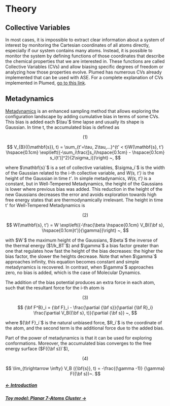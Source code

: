 # Theory

## Collective Variables

In most cases, it is impossible to extract clear information about 
a system of interest by monitoring the Cartesian coordinates of all atoms directly, 
especially if our system contains many atoms. Instead, it
is possible to monitor the system by defining functions of those 
coordinates that describe the chemical properties that we are interested in. 
These functions are called Collective Variables (CVs) and allow biasing 
specific degrees of freedom or analyzing how those properties evolve. Plumed 
has numerous CVs already implemented that can be used with ASE. For a 
complete explanation of CVs implemented in Plumed, 
[go to this link](https://www.plumed.org/doc-v2.8/user-doc/html/colvarintro.html).

## Metadynamics

[Metadynamics](https://www.nature.com/articles/s42254-020-0153-0) is an enhanced sampling method 
that allows exploring the configuration landscape by adding cumulative bias in 
terms of some CVs. This bias is added each $\tau`$ time lapse and usually its 
shape is Gaussian. In time t, the accumulated bias is
defined as

<a name="bias"></a>
<div align="center">
   <p>(1)</p>
</div>

$$
V_{B}({\mathbf{s}}, t) = \sum_{t'=\tau, 2\tau,...}^{t' < t}W(\mathbf{s}, t') 
                            \hspace{0.1cm}
                            \exp\left({-\sum_i\frac{[s_i\hspace{0.1cm} - 
                            \hspace{0.1cm}
                            s_i(t')]^2}{2\sigma_i}}\right) ~,
$$

where $\mathbf{s}`$ is a set of collective variables, $\sigma_i`$ is the width of the 
Gaussian related to the i-th collective variable, and *W(s, t')* is the height 
of the Gaussian in time *t'*. In simple metadynamics, *W(s, t')* is a constant, 
but in Well-Tempered Metadynamics, the height of the Gaussians is lower where
previous bias was added. This reduction in the height of the new Gaussians decreases 
the error and avoids exploration towards high free energy states that are 
thermodynamically irrelevant. The height in time t' for Well-Tempered 
Metadynamics is

<a name="hills"></a>
<div align="center">
   <p>(2)</p>
</div>

$$
W(\mathbf{s}, t')  = W \exp\left({-\frac{\beta \hspace{0.1cm} V_B({\bf s}, 
                  \hspace{0.1cm}t')}{\gamma}}\right) ~,
$$

with $W`$ the maximum height of the Gaussians, $\beta`$ the inverse of
the thermal energy ($1/k_BT`$) and $\gamma`$ a bias factor greater than
one that regulates how fast the height of the bias decreases: the higher the 
bias factor, the slower the heights decrease. Note that when 
$\gamma`$ approaches infinity, this equation becomes constant and simple 
metadynamics is recovered. In contrast, when $\gamma`$ approaches zero, no bias is
added, which is the case of Molecular Dynamics.

The addition of the bias potential produces an extra force in each atom, such that
the resultant force for the i-th atom is

<a name="force"></a>
<div align="center">
   <p>(3)</p>
</div>

$$
{\bf F^B}_i = {\bf F}_i - \frac{\partial {\bf s}}{\partial {\bf R}_i} 
                   \frac{\partial V_B({\bf s}, t)}{\partial {\bf s}} ~,
$$

where ${\bf F}_i`$ is the natural unbiased force, $R_i`$ is the coordinate of the atom, and the second term 
is the additional force due to the added bias.

Part of the power of metadynamics is that it can be used for exploring 
conformations. Moreover, the accumulated bias converges to the free energy surface 
($F({\bf s})`$),

<div align="center">
   <p>(4)</p>
</div>

$$
\lim_{t\rightarrow \infty} V_B ({\bf{s}}, t) = -\frac{(\gamma -1)}
                                               {\gamma} F({\bf s})~.
$$

##### [&larr; Introduction](NAVIGATION.md)
##### [Toy model: Planar 7-Atoms Cluster &rarr;](defsystem.md)
